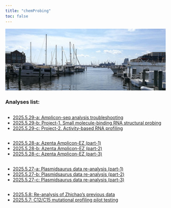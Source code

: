 ```yaml
---
title: "chemProbing"
toc: false
---
```


![](https://raw.githubusercontent.com/chenh19/chemProbing/refs/heads/main/images/header.jpg)

### Analyses list:

##
- [2025.5.29-a: Amplicon-seq analysis troubleshooting](https://chenh19.github.io/chemProbing/2025.5.29-a.html)
- [2025.5.29-b: Project-1. Small molecule-binding RNA structural probing](https://chenh19.github.io/chemProbing/2025.5.29-b.html)
- [2025.5.29-c: Project-2. Activity-based RNA profiling](https://chenh19.github.io/chemProbing/2025.5.29-c.html)

##
- [2025.5.28-a: Azenta Amplicon-EZ (part-1)](https://chenh19.github.io/chemProbing/2025.5.28-a.html)
- [2025.5.28-b: Azenta Amplicon-EZ (part-2)](https://chenh19.github.io/chemProbing/2025.5.28-b.html)
- [2025.5.28-c: Azenta Amplicon-EZ (part-3)](https://chenh19.github.io/chemProbing/2025.5.28-c.html)

##
- [2025.5.27-a: Plasmidsaurus data re-analysis (part-1)](https://chenh19.github.io/chemProbing/2025.5.27-a.html)
- [2025.5.27-b: Plasmidsaurus data re-analysis (part-2)](https://chenh19.github.io/chemProbing/2025.5.27-b.html)
- [2025.5.27-c: Plasmidsaurus data re-analysis (part-3)](https://chenh19.github.io/chemProbing/2025.5.27-c.html)

##
- [2025.5.8: Re-analysis of Zhichao’s previous data](https://chenh19.github.io/chemProbing/2025.5.8.html)
- [2025.5.7: C12/C15 mutational profiling pilot testing](https://chenh19.github.io/chemProbing/2025.5.7.html)
